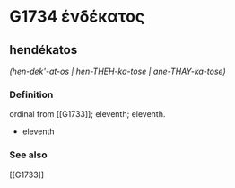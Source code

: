# G1734 ἑνδέκατος

## hendékatos

_(hen-dek'-at-os | hen-THEH-ka-tose | ane-THAY-ka-tose)_

### Definition

ordinal from [[G1733]]; eleventh; eleventh.

- eleventh

### See also

[[G1733]]

